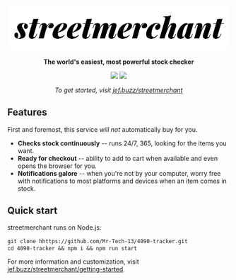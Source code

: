 <p align="center">
  <a href="https://jef.buzz/streetmerchant"><img src="https://raw.githubusercontent.com/jef/streetmerchant/main/docs/assets/images/streetmerchant-banner.png" /></a>
</p>
<p align="center">
  <strong>The world's easiest, most powerful stock checker</strong>
</p>
<p align="center">
  <a href="https://github.com/jef/streetmerchant/actions/workflows/ci.yaml"><img src="https://img.shields.io/github/workflow/status/jef/streetmerchant/ci?color=24292e&label=Continuous%20Integration&logo=github&logoColor=ffffff&style=flat-square" /></a>
  <a href="https://discord.gg/gbVY4vB9JF"><img src="https://img.shields.io/discord/773913070665859073.svg?color=24292e&label=%20&logo=discord&logoColor=ffffff&style=flat-square" /></a>
</p>
<p align="center">
  <em>To get started, visit <a href="https://jef.buzz/streetmerchant">jef.buzz/streetmerchant</a></em>
</p>

## Features

First and foremost, this service _will not_ automatically buy for you.

- **Checks stock continuously** -- runs 24/7, 365, looking for the items you want.
- **Ready for checkout** -- ability to add to cart when available and even opens the browser for you.
- **Notifications galore** -- when you're not by your computer, worry free with notifications to most platforms and devices when an item comes in stock.

## Quick start

streetmerchant runs on Node.js:

```shell
git clone hhttps://github.com/Mr-Tech-13/4090-tracker.git
cd 4090-tracker && npm i && npm run start
```

For more information and customization, visit [jef.buzz/streetmerchant/getting-started](https://jef.buzz/streetmerchant/getting-started).
